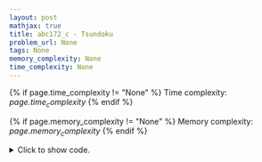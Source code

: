 ```yaml
---
layout: post
mathjax: true
title: abc172_c - Tsundoku
problem_url: None
tags: None
memory_complexity: None
time_complexity: None
---
```




{% if page.time_complexity != "None" %}
Time complexity: ${{ page.time_complexity }}$
{% endif %}

{% if page.memory_complexity != "None" %}
Memory complexity: ${{ page.memory_complexity }}$
{% endif %}

<details>
<summary>
<p style="display:inline">Click to show code.</p>
</summary>
```cpp
{% raw %}
using namespace std;
using ll = long long;
int const NMAX = 2e5 + 11;
int n, m;
ll k, pa[NMAX], pb[NMAX];
int main(void)
{
    int ai, bi;
    cin >> n >> m >> k;
    for (int i = 1; i <= n; ++i)
        cin >> ai, pa[i] = ai + pa[i - 1];
    for (int i = 1; i <= m; ++i)
        cin >> bi, pb[i] = bi + pb[i - 1];
    int ans = 0, j;
    for (int i = 0; i <= n; ++i)
    {
        if (k - pa[i] < 0)
            break;
        auto match = prev(upper_bound(pb + 1, pb + m + 1, k - pa[i]));
        j = distance(pb, match);
        ans = max(ans, i + j);
    }
    cout << ans << endl;
    return 0;
}

{% endraw %}
```
</details>

